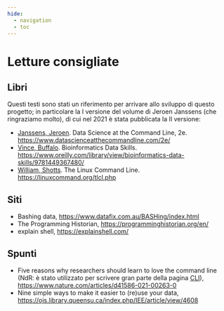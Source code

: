 ```yaml
---
hide:
  - navigation
  - toc
---
```


# Letture consigliate

## Libri

Questi testi sono stati un riferimento per arrivare allo sviluppo di questo progetto; in particolare la I versione del volume di Jeroen Janssens (che ringraziamo molto), di cui nel 2021 è stata pubblicata la II versione:

- [Janssens, Jeroen](https://twitter.com/jeroenhjanssens). Data Science at the Command Line, 2e. <https://www.datascienceatthecommandline.com/2e/>
- [Vince, Buffalo](https://twitter.com/vsbuffalo). Bioinformatics Data Skills. <https://www.oreilly.com/library/view/bioinformatics-data-skills/9781449367480/>
- [William, Shotts](https://twitter.com/William_Shotts). The Linux Command Line. <https://linuxcommand.org/tlcl.php>

## Siti

- Bashing data, <https://www.datafix.com.au/BASHing/index.html>
- The Programming Historian, <https://programminghistorian.org/en/>
- explain shell, <https://explainshell.com/>

## Spunti

- Five reasons why researchers should learn to love the command line (NdR: è stato utilizzato per scrivere gran parte della pagina [CLI](cli.md)), <https://www.nature.com/articles/d41586-021-00263-0>
- Nine simple ways to make it easier to (re)use your data, <https://ojs.library.queensu.ca/index.php/IEE/article/view/4608>
